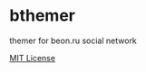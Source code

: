 # bthemer
themer for beon.ru social network

<a href="https://github.com/cj858/bthemer/blob/master/LICENSE">MIT License</a>
